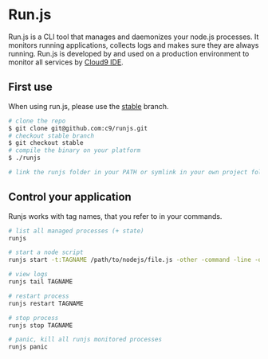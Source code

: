 # Run.js

Run.js is a CLI tool that manages and daemonizes your node.js processes.
It monitors running applications, collects logs and makes sure they are always running.
Run.js is developed by and used on a production environment to monitor all services by [Cloud9 IDE](https://c9.io).

## First use

When using run.js, please use the [stable](https://github.com/c9/runjs/tree/stable) branch.

```sh
# clone the repo
$ git clone git@github.com:c9/runjs.git
# checkout stable branch
$ git checkout stable
# compile the binary on your platform
$ ./runjs

# link the runjs folder in your PATH or symlink in your own project folder
```

## Control your application

Runjs works with tag names, that you refer to in your commands.

```sh
# list all managed processes (+ state)
runjs

# start a node script
runjs start -t:TAGNAME /path/to/nodejs/file.js -other -command -line -options

# view logs
runjs tail TAGNAME

# restart process
runjs restart TAGNAME

# stop process
runjs stop TAGNAME

# panic, kill all runjs monitored processes
runjs panic
```
